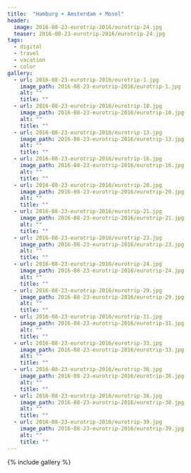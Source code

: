 ```yaml
---
title:  "Hamburg + Amsterdam + Mosel"
header:
  image: 2016-08-23-eurotrip-2016/eurotrip-24.jpg
  teaser: 2016-08-23-eurotrip-2016/eurotrip-24.jpg
tags: 
  - digital
  - travel
  - vacation
  - color
gallery:
  - url: 2016-08-23-eurotrip-2016/eurotrip-1.jpg
    image_path: 2016-08-23-eurotrip-2016/eurotrip-1.jpg
    alt: ""
    title: ""
  - url: 2016-08-23-eurotrip-2016/eurotrip-10.jpg
    image_path: 2016-08-23-eurotrip-2016/eurotrip-10.jpg
    alt: ""
    title: ""
  - url: 2016-08-23-eurotrip-2016/eurotrip-13.jpg
    image_path: 2016-08-23-eurotrip-2016/eurotrip-13.jpg
    alt: ""
    title: ""
  - url: 2016-08-23-eurotrip-2016/eurotrip-16.jpg
    image_path: 2016-08-23-eurotrip-2016/eurotrip-16.jpg
    alt: ""
    title: ""
  - url: 2016-08-23-eurotrip-2016/eurotrip-20.jpg
    image_path: 2016-08-23-eurotrip-2016/eurotrip-20.jpg
    alt: ""
    title: ""
  - url: 2016-08-23-eurotrip-2016/eurotrip-21.jpg
    image_path: 2016-08-23-eurotrip-2016/eurotrip-21.jpg
    alt: ""
    title: ""
  - url: 2016-08-23-eurotrip-2016/eurotrip-23.jpg
    image_path: 2016-08-23-eurotrip-2016/eurotrip-23.jpg
    alt: ""
    title: ""
  - url: 2016-08-23-eurotrip-2016/eurotrip-24.jpg
    image_path: 2016-08-23-eurotrip-2016/eurotrip-24.jpg
    alt: ""
    title: ""
  - url: 2016-08-23-eurotrip-2016/eurotrip-29.jpg
    image_path: 2016-08-23-eurotrip-2016/eurotrip-29.jpg
    alt: ""
    title: ""
  - url: 2016-08-23-eurotrip-2016/eurotrip-31.jpg
    image_path: 2016-08-23-eurotrip-2016/eurotrip-31.jpg
    alt: ""
    title: ""
  - url: 2016-08-23-eurotrip-2016/eurotrip-33.jpg
    image_path: 2016-08-23-eurotrip-2016/eurotrip-33.jpg
    alt: ""
    title: ""
  - url: 2016-08-23-eurotrip-2016/eurotrip-36.jpg
    image_path: 2016-08-23-eurotrip-2016/eurotrip-36.jpg
    alt: ""
    title: ""
  - url: 2016-08-23-eurotrip-2016/eurotrip-38.jpg
    image_path: 2016-08-23-eurotrip-2016/eurotrip-38.jpg
    alt: ""
    title: ""
  - url: 2016-08-23-eurotrip-2016/eurotrip-39.jpg
    image_path: 2016-08-23-eurotrip-2016/eurotrip-39.jpg
    alt: ""
    title: ""
---
```


{% include gallery %}
